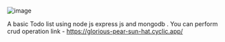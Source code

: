 ![image](https://user-images.githubusercontent.com/77526471/212482571-d6862f3e-d6e8-48ab-bf52-f00b2bfff817.png)


A basic Todo list using node js express js and mongodb . 
 You can perform crud operation 
 link - 
   https://glorious-pear-sun-hat.cyclic.app/
